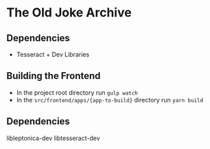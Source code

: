 The Old Joke Archive
====================

Dependencies
------------

* Tesseract + Dev Libraries

Building the Frontend
---------------------

* In the project root directory run ``gulp watch``
* In the ``src/frontend/apps/{app-to-build}`` directory run ``yarn build``

Dependencies
------------

libleptonica-dev
libtesseract-dev
